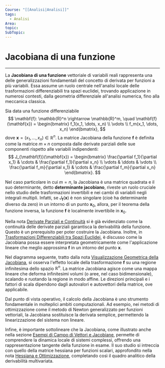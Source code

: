 ```yaml
---
Course: "[[Analisi|Analisi]]"
tags:
  - Analisi
Area: 
topic: 
SubTopic:
---
```

# Jacobiana di una funzione
---
La **Jacobiana di una funzione** vettoriale di variabili reali rappresenta una delle generalizzazioni fondamentali del concetto di derivata per funzioni a più variabili. Essa assume un ruolo centrale nell'analisi locale delle trasformazioni differenziabili tra spazi euclidei, trovando applicazione in numerosi contesti, dalla geometria differenziale all'analisi numerica, fino alla meccanica classica.

Sia data una funzione differenziabile 
$$
\mathbf{f}: \mathbb{R}^n \rightarrow \mathbb{R}^m, \quad \mathbf{f}(\mathbf{x}) = 
\begin{bmatrix}
f_1(x_1, \dots, x_n) \\
\vdots \\
f_m(x_1, \dots, x_n)
\end{bmatrix},
$$
dove $\mathbf{x} = (x_1, \dots, x_n) \in \mathbb{R}^n$. La matrice Jacobiana della funzione $\mathbf{f}$ è definita come la matrice $m \times n$ composta dalle derivate parziali delle sue componenti rispetto alle variabili indipendenti:
$$
J_{\mathbf{f}}(\mathbf{x}) = \begin{bmatrix}
\frac{\partial f_1}{\partial x_1} & \cdots & \frac{\partial f_1}{\partial x_n} \\
\vdots & \ddots & \vdots \\
\frac{\partial f_m}{\partial x_1} & \cdots & \frac{\partial f_m}{\partial x_n}
\end{bmatrix}.
$$

Nel caso particolare in cui $m = n$, la Jacobiana è una matrice quadrata e il suo determinante, detto **determinante jacobiano**, riveste un ruolo cruciale nello studio delle trasformazioni invertibili e nei cambi di variabili negli integrali multipli. Infatti, se $J_{\mathbf{f}}(\mathbf{x})$ è non singolare (cioè ha determinante diverso da zero) in un intorno di un punto $\mathbf{x}_0$, allora, per il teorema della funzione inversa, la funzione $\mathbf{f}$ è localmente invertibile in $\mathbf{x}_0$.

Nella nota [Derivate Parziali e Continuità](#) si è già evidenziato come la continuità delle derivate parziali garantisca la derivabilità della funzione. Questo è un prerequisito per poter costruire la Jacobiana. Inoltre, in [Trasformazioni Differenziabili tra Spazi Euclidei](#), è discusso come la Jacobiana possa essere interpretata geometricamente come l'applicazione lineare che meglio approssima $\mathbf{f}$ in un intorno del punto $\mathbf{x}$.

Nel diagramma seguente, tratto dalla nota [Visualizzazione Geometrica della Jacobiana](#), si osserva l'effetto locale della trasformazione $\mathbf{f}$ su una regione infinitesima dello spazio $\mathbb{R}^n$. La matrice Jacobiana agisce come una mappa lineare che deforma infinitesimi volumi (o aree, nel caso bidimensionale), scalando e ruotando la regione in modo affine. Le direzioni principali e i fattori di scala dipendono dagli autovalori e autovettori della matrice, ove applicabile.

Dal punto di vista operativo, il calcolo della Jacobiana è uno strumento fondamentale in molteplici ambiti computazionali. Ad esempio, nei metodi di ottimizzazione come il metodo di Newton generalizzato per funzioni vettoriali, la Jacobiana sostituisce la derivata semplice, permettendo la linearizzazione del sistema non lineare.

Infine, è importante sottolineare che la Jacobiana, come illustrato anche nella sezione [Esempi di Campo di Vettori e Jacobiane](#), permette di comprendere la dinamica locale di sistemi complessi, offrendo una rappresentazione tangente della funzione in esame. Il suo studio si intreccia con quello della matrice hessiana per funzioni scalari, approfondito nella nota [Hessiana e Ottimizzazione](#), completando così il quadro analitico della derivabilità multivariata.

